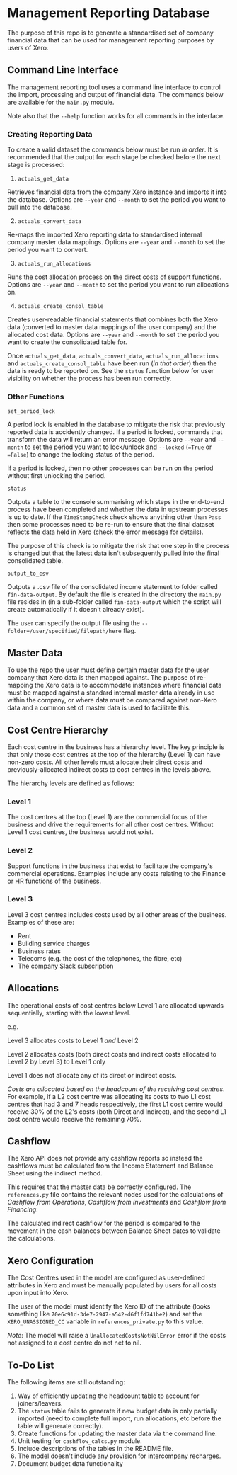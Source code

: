 
# Management Reporting Database

The purpose of this repo is to generate a standardised set of company financial data that can be used for management reporting purposes by users of Xero.

## Command Line Interface

The management reporting tool uses a command line interface to control the import, processing and output of financial data. The commands below are available for the `main.py` module.

Note also that the `--help` function works for all commands in the interface.

### Creating Reporting Data

To create a valid dataset the commands below must be run *in order*. It is recommended that the output for each stage be checked before the next stage is processed:

1. `actuals_get_data`

Retrieves financial data from the company Xero instance and imports it into the database. Options are `--year` and `--month` to set the period you want to pull into the database.

2. `actuals_convert_data`

Re-maps the imported Xero reporting data to standardised internal company master data mappings. Options are `--year` and `--month` to set the period you want to convert.

3. `actuals_run_allocations`

Runs the cost allocation process on the direct costs of support functions. Options are `--year` and `--month` to set the period you want to run allocations on.

4. `actuals_create_consol_table`

Creates user-readable financial statements that combines both the Xero data (converted to master data mappings of the user company) and the allocated cost data. Options are `--year` and `--month` to set the period you want to create the consolidated table for.

Once `actuals_get_data`, `actuals_convert_data`, `actuals_run_allocations` and `actuals_create_consol_table` have been run (*in that order*) then the data is ready to be reported on. See the `status` function below for user visibility on whether the process has been run correctly.

### Other Functions

`set_period_lock`

A period lock is enabled in the database to mitigate the risk that previously reported data is accidently changed. If a period is locked, commands that transform the data will return an error message. Options are `--year` and `--month` to set the period you want to lock/unlock and `--locked` (`=True` or `=False`) to change the locking status of the period.

If a period is locked, then no other processes can be run on the period without first unlocking the period. 

`status`

Outputs a table to the console summarising which steps in the end-to-end process have been completed and whether the data in upstream processes is up to date. If the `TimeStampCheck` check shows anything other than `Pass` then some processes need to be re-run to ensure that the final dataset reflects the data held in Xero (check the error message for details).

The purpose of this check is to mitigate the risk that one step in the process is changed but that the latest data isn't subsequently pulled into the final consolidated table.

`output_to_csv`

Outputs a .csv file of the consolidated income statement to folder called `fin-data-output`. By default the file is created in the directory the `main.py` file resides in (in a sub-folder called `fin-data-output` which the script will create automatically if it doesn't already exist).

The user can specify the output file using the `--folder=/user/specified/filepath/here` flag.

## Master Data


To use the repo the user must define certain master data for the user company that Xero data is then mapped against. The purpose of re-mapping the Xero data is to accommodate instances where financial data must be mapped against a standard internal master data already in use within the company, or where data must be compared against non-Xero data and a common set of master data is used to facilitate this.


## Cost Centre Hierarchy

Each cost centre in the business has a hierarchy level. The key principle is that only those cost centres at the top of the hierarchy (Level 1) can have non-zero costs. All other levels must allocate their direct costs and previously-allocated indirect costs to cost centres in the levels above.

The hierarchy levels are defined as follows:

### Level 1

The cost centres at the top (Level 1) are the commercial focus of the business and drive the requirements for all other cost centres. Without Level 1 cost centres, the business would not exist.

### Level 2

Support functions in the business that exist to facilitate the company's commercial operations. Examples include any costs relating to the Finance or HR functions of the business.

### Level 3

Level 3 cost centres includes costs used by all other areas of the business. Examples of these are:
 - Rent
 - Building service charges
 - Business rates
 - Telecoms (e.g. the cost of the telephones, the fibre, etc)
 - The company Slack subscription


## Allocations

The operational costs of cost centres below Level 1 are allocated upwards sequentially, starting with the lowest level.

e.g.

Level 3 allocates costs to Level 1 _and_ Level 2

Level 2 allocates costs (both direct costs and indirect costs allocated to Level 2 by Level 3) to Level 1 only

Level 1 does not allocate any of its direct or indirect costs. 

*Costs are allocated based on the headcount of the receiving cost centres*. For example, if a L2 cost centre was allocating its costs to two L1 cost centres that had 3 and 7 heads respectively, the first L1 cost centre would receive 30% of the L2's costs (both Direct and Indirect), and the second L1 cost centre would receive the remaining 70%.


## Cashflow

The Xero API does not provide any cashflow reports so instead the cashflows must be calculated from the Income Statement and Balance Sheet using the indirect method. 

This requires that the master data be correctly configured. The `references.py` file contains the relevant nodes used for the calculations of _Cashflow from Operations_, _Cashflow from Investments_ and _Cashflow from Financing_.

The calculated indirect cashflow for the period is compared to the movement in the cash balances between Balance Sheet dates to validate the calculations.

## Xero Configuration

The Cost Centres used in the model are configured as user-defined attributes in Xero and must be manually populated by users for all costs upon input into Xero. 

The user of the model must identify the Xero ID of the attribute (looks something like `70e6c91d-3de7-2947-a542-d6f1fd741be2`) and set the `XERO_UNASSIGNED_CC` variable in `references_private.py` to this value.

*Note*: The model will raise a `UnallocatedCostsNotNilError` error if the costs not assigned to a cost centre do not net to nil.

## To-Do List

The following items are still outstanding:

1. Way of efficiently updating the headcount table to account for joiners/leavers.
2. The `status` table fails to generate if new budget data is only partially imported (need to complete full import, run allocations, etc before the table will generate correctly).
2. Create functions for updating the master data via the command line.
3. Unit testing for `cashflow_calcs.py` module.
4. Include descriptions of the tables in the README file.
5. The model doesn't include any provision for intercompany recharges.
6. Document budget data functionality

